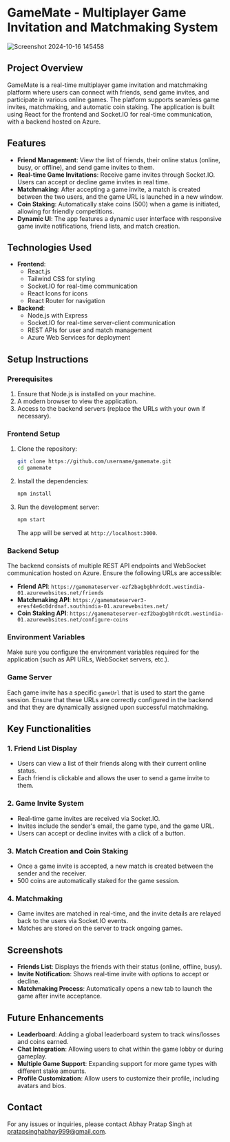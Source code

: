 # GameMate - Multiplayer Game Invitation and Matchmaking System

![Screenshot 2024-10-16 145458](https://github.com/user-attachments/assets/31d2b118-e416-489d-8909-04597c35a679)

## Project Overview

GameMate is a real-time multiplayer game invitation and matchmaking platform where users can connect with friends, send game invites, and participate in various online games. The platform supports seamless game invites, matchmaking, and automatic coin staking. The application is built using React for the frontend and Socket.IO for real-time communication, with a backend hosted on Azure.

## Features

- **Friend Management**: View the list of friends, their online status (online, busy, or offline), and send game invites to them.
- **Real-time Game Invitations**: Receive game invites through Socket.IO. Users can accept or decline game invites in real time.
- **Matchmaking**: After accepting a game invite, a match is created between the two users, and the game URL is launched in a new window.
- **Coin Staking**: Automatically stake coins (500) when a game is initiated, allowing for friendly competitions.
- **Dynamic UI**: The app features a dynamic user interface with responsive game invite notifications, friend lists, and match creation.

## Technologies Used

- **Frontend**:
  - React.js
  - Tailwind CSS for styling
  - Socket.IO for real-time communication
  - React Icons for icons
  - React Router for navigation
- **Backend**:
  - Node.js with Express
  - Socket.IO for real-time server-client communication
  - REST APIs for user and match management
  - Azure Web Services for deployment

## Setup Instructions

### Prerequisites

1. Ensure that Node.js is installed on your machine.
2. A modern browser to view the application.
3. Access to the backend servers (replace the URLs with your own if necessary).

### Frontend Setup

1. Clone the repository:
   ```bash
   git clone https://github.com/username/gamemate.git
   cd gamemate
   ```

2. Install the dependencies:
   ```bash
   npm install
   ```

3. Run the development server:
   ```bash
   npm start
   ```

   The app will be served at `http://localhost:3000`.

### Backend Setup

The backend consists of multiple REST API endpoints and WebSocket communication hosted on Azure. Ensure the following URLs are accessible:

- **Friend API**: `https://gamemateserver-ezf2bagbgbhrdcdt.westindia-01.azurewebsites.net/friends`
- **Matchmaking API**: `https://gamemateserver3-eresf4e6c0drdnaf.southindia-01.azurewebsites.net/`
- **Coin Staking API**: `https://gamemateserver-ezf2bagbgbhrdcdt.westindia-01.azurewebsites.net/configure-coins`

### Environment Variables

Make sure you configure the environment variables required for the application (such as API URLs, WebSocket servers, etc.).

### Game Server

Each game invite has a specific `gameUrl` that is used to start the game session. Ensure that these URLs are correctly configured in the backend and that they are dynamically assigned upon successful matchmaking.

## Key Functionalities

### 1. Friend List Display
- Users can view a list of their friends along with their current online status.
- Each friend is clickable and allows the user to send a game invite to them.

### 2. Game Invite System
- Real-time game invites are received via Socket.IO.
- Invites include the sender's email, the game type, and the game URL.
- Users can accept or decline invites with a click of a button.

### 3. Match Creation and Coin Staking
- Once a game invite is accepted, a new match is created between the sender and the receiver.
- 500 coins are automatically staked for the game session.

### 4. Matchmaking
- Game invites are matched in real-time, and the invite details are relayed back to the users via Socket.IO events.
- Matches are stored on the server to track ongoing games.

## Screenshots

- **Friends List**: Displays the friends with their status (online, offline, busy).
- **Invite Notification**: Shows real-time invite with options to accept or decline.
- **Matchmaking Process**: Automatically opens a new tab to launch the game after invite acceptance.

## Future Enhancements

- **Leaderboard**: Adding a global leaderboard system to track wins/losses and coins earned.
- **Chat Integration**: Allowing users to chat within the game lobby or during gameplay.
- **Multiple Game Support**: Expanding support for more game types with different stake amounts.
- **Profile Customization**: Allow users to customize their profile, including avatars and bios.


## Contact

For any issues or inquiries, please contact Abhay Pratap Singh at pratapsinghabhay999@gmail.com.

